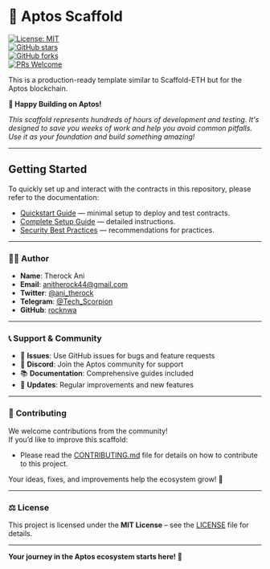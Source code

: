 # 🚀 Aptos Scaffold  

[![License: MIT](https://img.shields.io/badge/License-MIT-yellow.svg)](./LICENSE)  
[![GitHub stars](https://img.shields.io/github/stars/rocknwa/aptos-scaffold?style=social)](https://github.com/rocknwa/aptos-scaffold/stargazers)  
[![GitHub forks](https://img.shields.io/github/forks/rocknwa/aptos-scaffold?style=social)](https://github.com/rocknwa/aptos-scaffold/network/members)  
[![PRs Welcome](https://img.shields.io/badge/PRs-welcome-brightgreen.svg)](./CONTRIBUTING.md)  

This is a production-ready template similar to Scaffold-ETH but for the Aptos blockchain.  

**🚀 Happy Building on Aptos!**

*This scaffold represents hundreds of hours of development and testing. It's designed to save you weeks of work and help you avoid common pitfalls. Use it as your foundation and build something amazing!*  

---

## Getting Started

To quickly set up and interact with the contracts in this repository, please refer to the documentation:

- [Quickstart Guide](docs/QUICKSTART.md) — minimal setup to deploy and test contracts.  
- [Complete Setup Guide](docs/Complete-Setup-Guide.md) — detailed instructions.  
- [Security Best Practices](docs/SECURITY.md) — recommendations for practices.

---

### 👨‍💻 **Author**
- **Name**: Therock Ani  
- **Email**: anitherock44@gmail.com  
- **Twitter**: [@ani_therock](https://twitter.com/ani_therock)  
- **Telegram**: [@Tech_Scorpion](https://t.me/Tech_Scorpion)  
- **GitHub**: [rocknwa](https://github.com/rocknwa)  

---

### 📞 **Support & Community**
- 📧 **Issues**: Use GitHub issues for bugs and feature requests  
- 💬 **Discord**: Join the Aptos community for support  
- 📚 **Documentation**: Comprehensive guides included  
- 🔄 **Updates**: Regular improvements and new features  

---

### 🤝 **Contributing**
We welcome contributions from the community!  
If you’d like to improve this scaffold:  
- Please read the [CONTRIBUTING.md](./CONTRIBUTING.md) file for details on how to contribute to this project. 

Your ideas, fixes, and improvements help the ecosystem grow! 🌱  

---

### ⚖️ **License**
This project is licensed under the **MIT License** – see the [LICENSE](./LICENSE) file for details.  

---

**Your journey in the Aptos ecosystem starts here! 🌟**